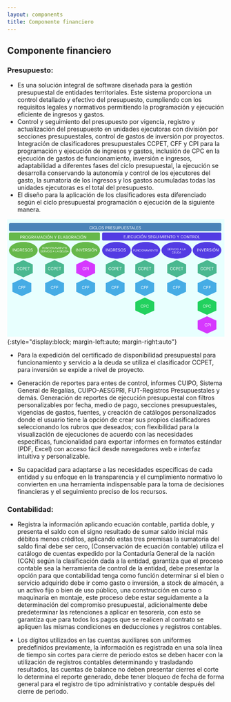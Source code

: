 ```yaml
---
layout: components
title: Componente financiero
---
```


## Componente financiero

### Presupuesto:
- Es una solución integral de software diseñada para la gestión presupuestal de entidades
territoriales. Este sistema proporciona un control detallado y efectivo del presupuesto,
cumpliendo con los requisitos legales y normativos permitiendo la programación y ejecución
eficiente de ingresos y gastos.
- Control y seguimiento del presupuesto por vigencia, registro y actualización del presupuesto
en unidades ejecutoras con división por secciones presupuestales, control de gastos de
inversión por proyectos. Integración de clasificadores presupuestales CCPET, CFF y CPI para
la programación y ejecución de ingresos y gastos, inclusión de CPC en la ejecución de gastos
de funcionamiento, inversión e ingresos, adaptabilidad a diferentes fases del ciclo presupuestal, la ejecución se desarrolla conservando la autonomía y control de los ejecutores
del gasto, la sumatoria de los ingresos y los gastos acumuladas todas las unidades ejecutoras
es el total del presupuesto.
- El diseño para la aplicación de los clasificadores esta diferenciado según el ciclo presupuestal
programación o ejecución de la siguiente manera.

![](../assets/img/presupuesto.png){:style="display:block; margin-left:auto; margin-right:auto"}

- Para la expedición del certificado de disponibilidad presupuestal para funcionamiento y servicio
a la deuda se utiliza el clasificador CCPET, para inversión se expide a nivel de proyecto.

- Generación de reportes para entes de control, informes CUIPO, Sistema General de Regalías,
CUIPO-AESGPRI, FUT-Registros Presupuestales y demás. Generación de reportes de
ejecución presupuestal con filtros personalizables por fecha, medio de pago, secciones
presupuestales, vigencias de gastos, fuentes, y creación de catálogos personalizados donde
el usuario tiene la opción de crear sus propios clasificadores seleccionando los rubros que
deseados; con flexibilidad para la visualización de ejecuciones de acuerdo con las
necesidades específicas, funcionalidad para exportar informes en formatos estándar (PDF,
Excel) con acceso fácil desde navegadores web e interfaz intuitiva y personalizable.

- Su capacidad para adaptarse a las necesidades específicas de cada entidad y su enfoque en
la transparencia y el cumplimiento normativo lo convierten en una herramienta indispensable
para la toma de decisiones financieras y el seguimiento preciso de los recursos.

### Contabilidad:
- Registra la información aplicando ecuación contable, partida doble, y presenta el saldo con el signo resultado de sumar saldo inicial más débitos menos créditos, aplicando estas tres premisas la sumatoria del saldo final debe ser cero, (Conservación de ecuación contable) utiliza el catálogo de cuentas expedido por la Contaduría General de la nación (CGN) según la clasificación dada a la entidad, garantiza que el proceso contable sea la herramienta de control de la entidad, debe presentar la opción para que contabilidad tenga como función determinar si el bien o servicio adquirido debe ir como gasto o inversión, a stock de almacén, a un activo fijo o bien de uso público, una construcción en curso o maquinaria en montaje, este proceso debe estar seguidamente a la determinación del compromiso presupuestal, adicionalmente debe predeterminar las retenciones a aplicar en tesorería, con esto se garantiza que para todos los pagos que se realicen al contrato se apliquen las mismas condiciones en deducciones y registros contables.

- Los dígitos utilizados en las cuentas auxiliares son uniformes predefinidos previamente, la información es registrada en una sola línea de tiempo sin cortes para cierre de periodo estos se deben hacer con la utilización de registros contables determinando y trasladando resultados, las cuentas de balance no deben presentar cierres el corte lo determina el reporte generado, debe tener bloqueo de fecha de forma general para el registro de tipo administrativo y contable después del cierre de periodo.
